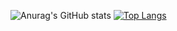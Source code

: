 ![Anurag's GitHub stats](https://github-readme-stats.vercel.app/api?username=ismailkharbache&show_icons=true&theme=radical)
[![Top Langs](https://github-readme-stats.vercel.app/api/top-langs/?username=ismailkharbache&layout=compact)](https://github.com/ismailkharbachegithub-readme-stats)

